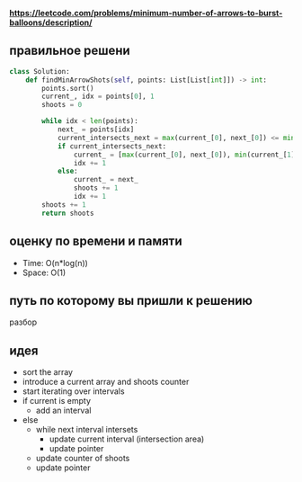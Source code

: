 **https://leetcode.com/problems/minimum-number-of-arrows-to-burst-balloons/description/**

## правильное решени
```python
class Solution:
    def findMinArrowShots(self, points: List[List[int]]) -> int:
        points.sort()
        current_, idx = points[0], 1
        shoots = 0

        while idx < len(points):
            next_ = points[idx]
            current_intersects_next = max(current_[0], next_[0]) <= min(current_[1], next_[1])
            if current_intersects_next:
                current_ = [max(current_[0], next_[0]), min(current_[1], next_[1])]
                idx += 1
            else:
                current_ = next_
                shoots += 1
                idx += 1
        shoots += 1
        return shoots
```

## оценку по времени и памяти
- Time: O(n*log(n))
- Space: O(1)

## путь по которому вы пришли к решению
разбор

## идея
- sort the array
- introduce a current array and shoots counter
- start iterating over intervals 
- if current is empty
    - add an interval
- else
    - while next interval intersets
        - update current interval (intersection area)
        - update pointer
    - update counter of shoots
    - update pointer